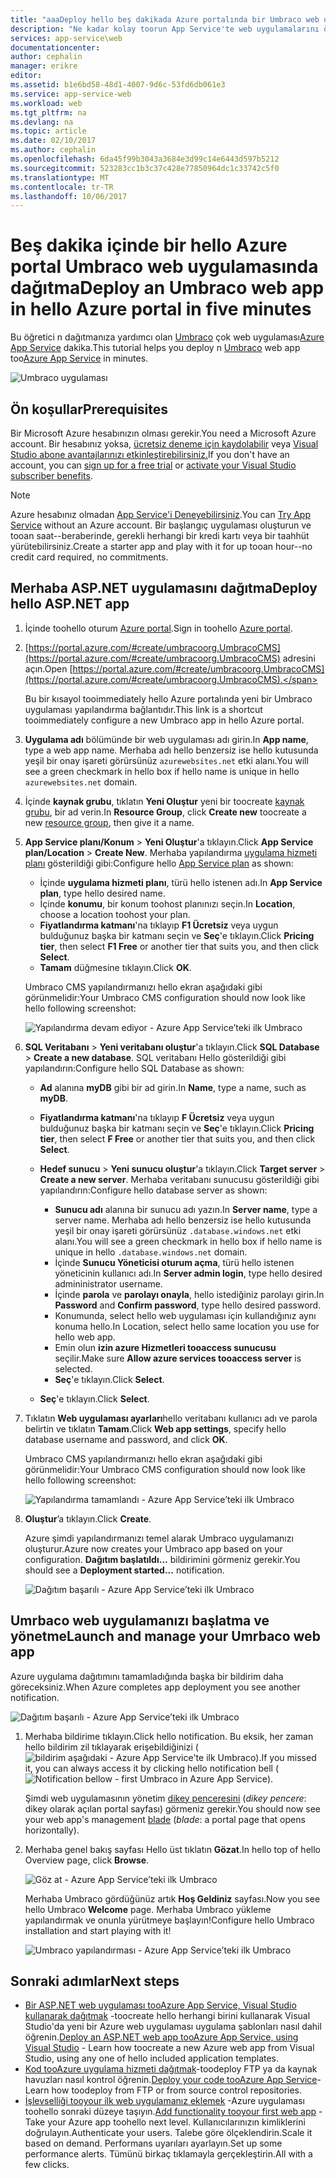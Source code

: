 ```yaml
---
title: "aaaDeploy hello beş dakikada Azure portalında bir Umbraco web uygulamasında | Microsoft Docs"
description: "Ne kadar kolay toorun App Service'te web uygulamalarını örnek bir ASP.NET uygulaması dağıtarak olduğunu öğrenin. Sonuçları anında görün."
services: app-service\web
documentationcenter: 
author: cephalin
manager: erikre
editor: 
ms.assetid: b1e6bd58-48d1-4007-9d6c-53fd6db061e3
ms.service: app-service-web
ms.workload: web
ms.tgt_pltfrm: na
ms.devlang: na
ms.topic: article
ms.date: 02/10/2017
ms.author: cephalin
ms.openlocfilehash: 6da45f99b3043a3684e3d99c14e6443d597b5212
ms.sourcegitcommit: 523283cc1b3c37c428e77850964dc1c33742c5f0
ms.translationtype: MT
ms.contentlocale: tr-TR
ms.lasthandoff: 10/06/2017
---
```

# <a name="deploy-an-umbraco-web-app-in-hello-azure-portal-in-five-minutes"></a><span data-ttu-id="f990f-104">Beş dakika içinde bir hello Azure portal Umbraco web uygulamasında dağıtma</span><span class="sxs-lookup"><span data-stu-id="f990f-104">Deploy an Umbraco web app in hello Azure portal in five minutes</span></span>

<span data-ttu-id="f990f-105">Bu öğretici n dağıtmanıza yardımcı olan [Umbraco](https://our.umbraco.org/) çok web uygulaması[Azure App Service](../app-service/app-service-value-prop-what-is.md) dakika.</span><span class="sxs-lookup"><span data-stu-id="f990f-105">This tutorial helps you deploy n [Umbraco](https://our.umbraco.org/) web app too[Azure App Service](../app-service/app-service-value-prop-what-is.md) in minutes.</span></span>

![Umbraco uygulaması](./media/app-service-web-get-started-dotnet-portal/defaultpage.png)

## <a name="prerequisites"></a><span data-ttu-id="f990f-107">Ön koşullar</span><span class="sxs-lookup"><span data-stu-id="f990f-107">Prerequisites</span></span>
<span data-ttu-id="f990f-108">Bir Microsoft Azure hesabınızın olması gerekir.</span><span class="sxs-lookup"><span data-stu-id="f990f-108">You need a Microsoft Azure account.</span></span> <span data-ttu-id="f990f-109">Bir hesabınız yoksa, [ücretsiz deneme için kaydolabilir](https://azure.microsoft.com/pricing/free-trial/?WT.mc_id=A261C142F) veya [Visual Studio abone avantajlarınızı etkinleştirebilirsiniz.](https://azure.microsoft.com/pricing/member-offers/msdn-benefits-details/?WT.mc_id=A261C142F)</span><span class="sxs-lookup"><span data-stu-id="f990f-109">If you don't have an account, you can [sign up for a free trial](https://azure.microsoft.com/pricing/free-trial/?WT.mc_id=A261C142F) or [activate your Visual Studio subscriber benefits](https://azure.microsoft.com/pricing/member-offers/msdn-benefits-details/?WT.mc_id=A261C142F).</span></span>

> [!NOTE]
> <span data-ttu-id="f990f-110">Azure hesabınız olmadan [App Service'i Deneyebilirsiniz](https://azure.microsoft.com/try/app-service/).</span><span class="sxs-lookup"><span data-stu-id="f990f-110">You can [Try App Service](https://azure.microsoft.com/try/app-service/) without an Azure account.</span></span> <span data-ttu-id="f990f-111">Bir başlangıç uygulaması oluşturun ve tooan saat--beraberinde, gerekli herhangi bir kredi kartı veya bir taahhüt yürütebilirsiniz.</span><span class="sxs-lookup"><span data-stu-id="f990f-111">Create a starter app and play with it for up tooan hour--no credit card required, no commitments.</span></span>
> 
> 

## <a name="deploy-hello-aspnet-app"></a><span data-ttu-id="f990f-112">Merhaba ASP.NET uygulamasını dağıtma</span><span class="sxs-lookup"><span data-stu-id="f990f-112">Deploy hello ASP.NET app</span></span>
1. <span data-ttu-id="f990f-113">İçinde toohello oturum [Azure portal](https://portal.azure.com).</span><span class="sxs-lookup"><span data-stu-id="f990f-113">Sign in toohello [Azure portal](https://portal.azure.com).</span></span>

2. <span data-ttu-id="f990f-114">[https://portal.azure.com/#create/umbracoorg.UmbracoCMS](https://portal.azure.com/#create/umbracoorg.UmbracoCMS) adresini açın.</span><span class="sxs-lookup"><span data-stu-id="f990f-114">Open [https://portal.azure.com/#create/umbracoorg.UmbracoCMS](https://portal.azure.com/#create/umbracoorg.UmbracoCMS).</span></span>

    <span data-ttu-id="f990f-115">Bu bir kısayol tooimmediately hello Azure portalında yeni bir Umbraco uygulaması yapılandırma bağlantıdır.</span><span class="sxs-lookup"><span data-stu-id="f990f-115">This link is a shortcut tooimmediately configure a new Umbraco app in hello Azure portal.</span></span>

3. <span data-ttu-id="f990f-116">**Uygulama adı** bölümünde bir web uygulaması adı girin.</span><span class="sxs-lookup"><span data-stu-id="f990f-116">In **App name**, type a web app name.</span></span> <span data-ttu-id="f990f-117">Merhaba adı hello benzersiz ise hello kutusunda yeşil bir onay işareti görürsünüz `azurewebsites.net` etki alanı.</span><span class="sxs-lookup"><span data-stu-id="f990f-117">You will see a green checkmark in hello box if hello name is unique in hello `azurewebsites.net` domain.</span></span>
   
5. <span data-ttu-id="f990f-118">İçinde **kaynak grubu**, tıklatın **Yeni Oluştur** yeni bir toocreate [kaynak grubu](../azure-resource-manager/resource-group-overview.md), bir ad verin.</span><span class="sxs-lookup"><span data-stu-id="f990f-118">In **Resource Group**, click **Create new** toocreate a new [resource group](../azure-resource-manager/resource-group-overview.md), then give it a name.</span></span>

7. <span data-ttu-id="f990f-119">**App Service planı/Konum** > **Yeni Oluştur**'a tıklayın.</span><span class="sxs-lookup"><span data-stu-id="f990f-119">Click **App Service plan/Location** > **Create New**.</span></span> <span data-ttu-id="f990f-120">Merhaba yapılandırma [uygulama hizmeti planı](../app-service/azure-web-sites-web-hosting-plans-in-depth-overview.md) gösterildiği gibi:</span><span class="sxs-lookup"><span data-stu-id="f990f-120">Configure hello [App Service plan](../app-service/azure-web-sites-web-hosting-plans-in-depth-overview.md) as shown:</span></span>

    - <span data-ttu-id="f990f-121">İçinde **uygulama hizmeti planı**, türü hello istenen adı.</span><span class="sxs-lookup"><span data-stu-id="f990f-121">In **App Service plan**, type hello desired name.</span></span>
    - <span data-ttu-id="f990f-122">İçinde **konumu**, bir konum toohost planınızı seçin.</span><span class="sxs-lookup"><span data-stu-id="f990f-122">In **Location**, choose a location toohost your plan.</span></span>
    - <span data-ttu-id="f990f-123">**Fiyatlandırma katmanı**'na tıklayıp **F1 Ücretsiz** veya uygun bulduğunuz başka bir katmanı seçin ve **Seç**'e tıklayın.</span><span class="sxs-lookup"><span data-stu-id="f990f-123">Click **Pricing tier**, then select **F1 Free** or another tier that suits you, and then click **Select**.</span></span>
    - <span data-ttu-id="f990f-124">**Tamam** düğmesine tıklayın.</span><span class="sxs-lookup"><span data-stu-id="f990f-124">Click **OK**.</span></span>

    <span data-ttu-id="f990f-125">Umbraco CMS yapılandırmanızı hello ekran aşağıdaki gibi görünmelidir:</span><span class="sxs-lookup"><span data-stu-id="f990f-125">Your Umbraco CMS configuration should now look like hello following screenshot:</span></span>

    ![Yapılandırma devam ediyor - Azure App Service’teki ilk Umbraco](./media/app-service-web-get-started-dotnet-portal/configure-in-progress.png)

12. <span data-ttu-id="f990f-127">**SQL Veritabanı** > **Yeni veritabanı oluştur**'a tıklayın.</span><span class="sxs-lookup"><span data-stu-id="f990f-127">Click **SQL Database** > **Create a new database**.</span></span> <span data-ttu-id="f990f-128">SQL veritabanı Hello gösterildiği gibi yapılandırın:</span><span class="sxs-lookup"><span data-stu-id="f990f-128">Configure hello SQL Database as shown:</span></span>

    - <span data-ttu-id="f990f-129">**Ad** alanına **myDB** gibi bir ad girin.</span><span class="sxs-lookup"><span data-stu-id="f990f-129">In **Name**, type a name, such as **myDB**.</span></span>
    - <span data-ttu-id="f990f-130">**Fiyatlandırma katmanı**'na tıklayıp **F Ücretsiz** veya uygun bulduğunuz başka bir katmanı seçin ve **Seç**'e tıklayın.</span><span class="sxs-lookup"><span data-stu-id="f990f-130">Click **Pricing tier**, then select **F Free** or another tier that suits you, and then click **Select**.</span></span>
    - <span data-ttu-id="f990f-131">**Hedef sunucu** > **Yeni sunucu oluştur**'a tıklayın.</span><span class="sxs-lookup"><span data-stu-id="f990f-131">Click **Target server** > **Create a new server**.</span></span> <span data-ttu-id="f990f-132">Merhaba veritabanı sunucusu gösterildiği gibi yapılandırın:</span><span class="sxs-lookup"><span data-stu-id="f990f-132">Configure hello database server as shown:</span></span>

        - <span data-ttu-id="f990f-133">**Sunucu adı** alanına bir sunucu adı yazın.</span><span class="sxs-lookup"><span data-stu-id="f990f-133">In **Server name**, type a server name.</span></span> <span data-ttu-id="f990f-134">Merhaba adı hello benzersiz ise hello kutusunda yeşil bir onay işareti görürsünüz `.database.windows.net` etki alanı.</span><span class="sxs-lookup"><span data-stu-id="f990f-134">You will see a green checkmark in hello box if hello name is unique in hello `.database.windows.net` domain.</span></span>
        - <span data-ttu-id="f990f-135">İçinde **Sunucu Yöneticisi oturum açma**, türü hello istenen yöneticinin kullanıcı adı.</span><span class="sxs-lookup"><span data-stu-id="f990f-135">In **Server admin login**, type hello desired admininistrator username.</span></span>
        - <span data-ttu-id="f990f-136">İçinde **parola** ve **parolayı onayla**, hello istediğiniz parolayı girin.</span><span class="sxs-lookup"><span data-stu-id="f990f-136">In **Password** and **Confirm password**, type hello desired password.</span></span>
        - <span data-ttu-id="f990f-137">Konumunda, select hello web uygulaması için kullandığınız aynı konuma hello.</span><span class="sxs-lookup"><span data-stu-id="f990f-137">In Location, select hello same location you use for hello web app.</span></span>
        - <span data-ttu-id="f990f-138">Emin olun **izin azure Hizmetleri tooaccess sunucusu** seçilir.</span><span class="sxs-lookup"><span data-stu-id="f990f-138">Make sure **Allow azure services tooaccess server** is selected.</span></span>
        - <span data-ttu-id="f990f-139">**Seç**'e tıklayın.</span><span class="sxs-lookup"><span data-stu-id="f990f-139">Click **Select**.</span></span>
    
    - <span data-ttu-id="f990f-140">**Seç**'e tıklayın.</span><span class="sxs-lookup"><span data-stu-id="f990f-140">Click **Select**.</span></span>

13. <span data-ttu-id="f990f-141">Tıklatın **Web uygulaması ayarları**hello veritabanı kullanıcı adı ve parola belirtin ve tıklatın **Tamam**.</span><span class="sxs-lookup"><span data-stu-id="f990f-141">Click **Web app settings**, specify hello database username and password, and click **OK**.</span></span>

    <span data-ttu-id="f990f-142">Umbraco CMS yapılandırmanızı hello ekran aşağıdaki gibi görünmelidir:</span><span class="sxs-lookup"><span data-stu-id="f990f-142">Your Umbraco CMS configuration should now look like hello following screenshot:</span></span>

    ![Yapılandırma tamamlandı - Azure App Service’teki ilk Umbraco](./media/app-service-web-get-started-dotnet-portal/configure-complete.png)

14. <span data-ttu-id="f990f-144">**Oluştur**’a tıklayın.</span><span class="sxs-lookup"><span data-stu-id="f990f-144">Click **Create**.</span></span>
    
    <span data-ttu-id="f990f-145">Azure şimdi yapılandırmanızı temel alarak Umbraco uygulamanızı oluşturur.</span><span class="sxs-lookup"><span data-stu-id="f990f-145">Azure now creates your Umbraco app based on your configuration.</span></span> <span data-ttu-id="f990f-146">**Dağıtım başlatıldı...** bildirimini görmeniz gerekir.</span><span class="sxs-lookup"><span data-stu-id="f990f-146">You should see a **Deployment started...** notification.</span></span>

    ![Dağıtım başarılı - Azure App Service’teki ilk Umbraco](./media/app-service-web-get-started-dotnet-portal/deployment-started.png)
   
## <a name="launch-and-manage-your-umrbaco-web-app"></a><span data-ttu-id="f990f-148">Umrbaco web uygulamanızı başlatma ve yönetme</span><span class="sxs-lookup"><span data-stu-id="f990f-148">Launch and manage your Umrbaco web app</span></span>

<span data-ttu-id="f990f-149">Azure uygulama dağıtımını tamamladığında başka bir bildirim daha göreceksiniz.</span><span class="sxs-lookup"><span data-stu-id="f990f-149">When Azure completes app deployment you see another notification.</span></span>

![Dağıtım başarılı - Azure App Service’teki ilk Umbraco](./media/app-service-web-get-started-dotnet-portal/deployment-succeeded.png)

1. <span data-ttu-id="f990f-151">Merhaba bildirime tıklayın.</span><span class="sxs-lookup"><span data-stu-id="f990f-151">Click hello notification.</span></span> <span data-ttu-id="f990f-152">Bu eksik, her zaman hello bildirim zil tıklayarak erişebildiğinizi (![bildirim aşağıdaki - Azure App Service'te ilk Umbraco](./media/app-service-web-get-started-dotnet-portal/notification.png)).</span><span class="sxs-lookup"><span data-stu-id="f990f-152">If you missed it, you can always access it by clicking hello notification bell (![Notification bellow - first Umbraco in Azure App Service](./media/app-service-web-get-started-dotnet-portal/notification.png)).</span></span>

    <span data-ttu-id="f990f-153">Şimdi web uygulamasının yönetim [dikey penceresini](../azure-resource-manager/resource-group-portal.md#manage-resources) (*dikey pencere*: dikey olarak açılan portal sayfası) görmeniz gerekir.</span><span class="sxs-lookup"><span data-stu-id="f990f-153">You should now see your web app's management [blade](../azure-resource-manager/resource-group-portal.md#manage-resources) (*blade*: a portal page that opens horizontally).</span></span>

3. <span data-ttu-id="f990f-154">Merhaba genel bakış sayfası Hello üst tıklatın **Gözat**.</span><span class="sxs-lookup"><span data-stu-id="f990f-154">In hello top of hello Overview page, click **Browse**.</span></span>
   
    ![Göz at - Azure App Service’teki ilk Umbraco](./media/app-service-web-get-started-dotnet-portal/browse.png)

    <span data-ttu-id="f990f-156">Merhaba Umbraco gördüğünüz artık **Hoş Geldiniz** sayfası.</span><span class="sxs-lookup"><span data-stu-id="f990f-156">Now you see hello Umbraco **Welcome** page.</span></span> <span data-ttu-id="f990f-157">Merhaba Umbraco yükleme yapılandırmak ve onunla yürütmeye başlayın!</span><span class="sxs-lookup"><span data-stu-id="f990f-157">Configure hello Umbraco installation and start playing with it!</span></span>

    ![Umbraco yapılandırması - Azure App Service’teki ilk Umbraco](./media/app-service-web-get-started-dotnet-portal/umbraco-config.png)
    
## <a name="next-steps"></a><span data-ttu-id="f990f-159">Sonraki adımlar</span><span class="sxs-lookup"><span data-stu-id="f990f-159">Next steps</span></span>
* <span data-ttu-id="f990f-160">[Bir ASP.NET web uygulaması tooAzure App Service, Visual Studio kullanarak dağıtmak](app-service-web-get-started-dotnet.md) -toocreate hello herhangi birini kullanarak Visual Studio'da yeni bir Azure web uygulaması uygulama şablonları nasıl dahil öğrenin.</span><span class="sxs-lookup"><span data-stu-id="f990f-160">[Deploy an ASP.NET web app tooAzure App Service, using Visual Studio](app-service-web-get-started-dotnet.md) - Learn how toocreate a new Azure web app from Visual Studio, using any one of hello included application templates.</span></span>
* <span data-ttu-id="f990f-161">[Kod tooAzure uygulama hizmeti dağıtmak](web-sites-deploy.md)-toodeploy FTP ya da kaynak havuzları nasıl kontrol öğrenin.</span><span class="sxs-lookup"><span data-stu-id="f990f-161">[Deploy your code tooAzure App Service](web-sites-deploy.md)- Learn how toodeploy from FTP or from source control repositories.</span></span>
* <span data-ttu-id="f990f-162">[İşlevselliği tooyour ilk web uygulamanız eklemek](app-service-web-get-started-2.md) -Azure uygulaması toohello sonraki düzeye taşıyın.</span><span class="sxs-lookup"><span data-stu-id="f990f-162">[Add functionality tooyour first web app](app-service-web-get-started-2.md) - Take your Azure app toohello next level.</span></span> <span data-ttu-id="f990f-163">Kullanıcılarınızın kimliklerini doğrulayın.</span><span class="sxs-lookup"><span data-stu-id="f990f-163">Authenticate your users.</span></span> <span data-ttu-id="f990f-164">Talebe göre ölçeklendirin.</span><span class="sxs-lookup"><span data-stu-id="f990f-164">Scale it based on demand.</span></span> <span data-ttu-id="f990f-165">Performans uyarıları ayarlayın.</span><span class="sxs-lookup"><span data-stu-id="f990f-165">Set up some performance alerts.</span></span> <span data-ttu-id="f990f-166">Tümünü birkaç tıklamayla gerçekleştirin.</span><span class="sxs-lookup"><span data-stu-id="f990f-166">All with a few clicks.</span></span>
